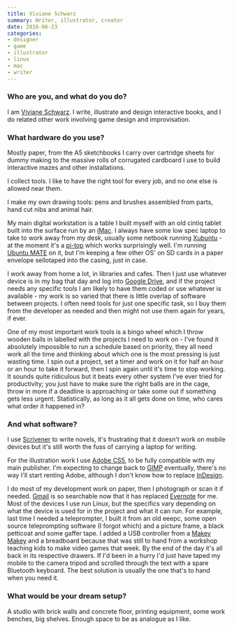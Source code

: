 ```yaml
---
title: Viviane Schwarz
summary: Writer, illustrator, creator
date: 2016-06-23
categories:
- designer
- game
- illustrator
- linux
- mac
- writer
---
```


### Who are you, and what do you do?

I am [Viviane Schwarz](http://www.vivianeschwarz.co.uk/ "Viviane's website."). I write, illustrate and design interactive books, and I do related other work involving game design and improvisation.

### What hardware do you use?

Mostly paper, from the A5 sketchbooks I carry over cartridge sheets for dummy making to the massive rolls of corrugated cardboard I use to build interactive mazes and other installations.

I collect tools. I like to have the right tool for every job, and no one else is allowed near them.

I make my own drawing tools: pens and brushes assembled from parts, hand cut nibs and animal hair.

My main digital workstation is a table I built myself with an old cintiq tablet built into the surface run by an [iMac][]. I always have some low spec laptop to take to work away from my desk, usually some netbook running [Xubuntu][] - at the moment it's a [pi-top][] which works surprisingly well. I'm running [Ubuntu MATE][ubuntu-mate] on it, but I'm keeping a few other OS' on SD cards in a paper envelope sellotaped into the casing, just in case.

I work away from home a lot, in libraries and cafes. Then I just use whatever device is in my bag that day and log into [Google Drive][google-drive], and if the project needs any specific tools I am likely to have them coded or use whatever is available - my work is so varied that there is little overlap of software between projects. I often need tools for just one specific task, so I buy them from the developer as needed and then might not use them again for years, if ever.

One of my most important work tools is a bingo wheel which I throw wooden balls in labelled with the projects I need to work on - I've found it absolutely impossible to run a schedule based on priority, they all need work all the time and thinking about which one is the most pressing is just wasting time. I spin out a project, set a timer and work on it for half an hour or an hour to take it forward, then I spin again until it's time to stop working. It sounds quite ridiculous but it beats every other system I've ever tried for productivity; you just have to make sure the right balls are in the cage, throw in more if a deadline is approaching or take some out if something gets less urgent. Statistically, as long as it all gets done on time, who cares what order it happened in?

### And what software?

I use [Scrivener][] to write novels, it's frustrating that it doesn't work on mobile devices but it's still worth the fuss of carrying a laptop for writing.

For the illustration work I use [Adobe CS5][creative-suite], to be fully compatible with my main publisher. I'm expecting to change back to [GIMP][] eventually, there's no way I'll start renting Adobe, although I don't know how to replace [InDesign][].

I do most of my development work on paper, then I photograph or scan it if needed. [Gmail][] is so searchable now that it has replaced [Evernote][] for me. Most of the devices I use run Linux, but the specifics vary depending on what the device is used for in the project and what it can run. For example, last time I needed a teleprompter, I built it from an old eeepc, some open source teleprompting software (I forgot which) and a picture frame, a black petticoat and some gaffer tape. I added a USB controller from a [Makey Makey][makey-makey] and a breadboard because that was still to hand from a workshop teaching kids to make video games that week. By the end of the day it's all back in its respective drawers. If I'd been in a hurry I'd just have taped my mobile to the camera tripod and scrolled through the text with a spare Bluetooth keyboard. The best solution is usually the one that's to hand when you need it.

### What would be your dream setup?

A studio with brick walls and concrete floor, printing equipment, some work benches, big shelves. Enough space to be as analogue as I like.

[creative-suite]: https://www.adobe.com/creativecloud.html "A collection of design tools."
[evernote]: https://evernote.com/ "Online software for capturing notes."
[gimp]: https://www.gimp.org/ "An open-source image editor."
[gmail]: https://en.wikipedia.org/wiki/Gmail "Web-based email."
[google-drive]: http://web.archive.org/web/20220127131904/https://accounts.google.com/ServiceLogin?service=wise "A cloud storage service."
[imac]: https://www.apple.com/imac-24/ "An all-in-one computer."
[indesign]: https://www.adobe.com/products/indesign.html "A desktop/web publishing application."
[makey-makey]: https://makeymakey.com/ "An invention kit."
[pi-top]: https://www.pi-top.com/blog/product/pi-top "A DIY Raspberry Pi-based laptop."
[scrivener]: http://web.archive.org/web/20190626125457/http://www.literatureandlatte.com:80/scrivener.php? "A Mac text editor aimed at writers."
[ubuntu-mate]: https://ubuntu-mate.org/ "A version of Ubuntu running the MATE desktop environment."
[xubuntu]: https://xubuntu.org/ "A lightweight version of the Ubuntu distribution."
